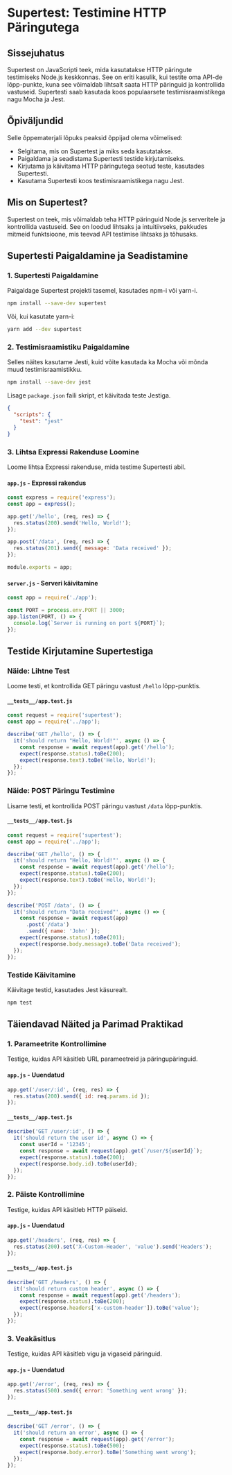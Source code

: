 # Supertest: Testimine HTTP Päringutega

## Sissejuhatus

Supertest on JavaScripti teek, mida kasutatakse HTTP päringute testimiseks Node.js keskkonnas. See on eriti kasulik, kui testite oma API-de lõpp-punkte, kuna see võimaldab lihtsalt saata HTTP päringuid ja kontrollida vastuseid. Supertesti saab kasutada koos populaarsete testimisraamistikega nagu Mocha ja Jest.

## Õpiväljundid

Selle õppematerjali lõpuks peaksid õppijad olema võimelised:

- Selgitama, mis on Supertest ja miks seda kasutatakse.
- Paigaldama ja seadistama Supertesti testide kirjutamiseks.
- Kirjutama ja käivitama HTTP päringutega seotud teste, kasutades Supertesti.
- Kasutama Supertesti koos testimisraamistikega nagu Jest.

## Mis on Supertest?

Supertest on teek, mis võimaldab teha HTTP päringuid Node.js serveritele ja kontrollida vastuseid. See on loodud lihtsaks ja intuitiivseks, pakkudes mitmeid funktsioone, mis teevad API testimise lihtsaks ja tõhusaks.

## Supertesti Paigaldamine ja Seadistamine

### 1. Supertesti Paigaldamine

Paigaldage Supertest projekti tasemel, kasutades npm-i või yarn-i.

```bash
npm install --save-dev supertest
```

Või, kui kasutate yarn-i:

```bash
yarn add --dev supertest
```

### 2. Testimisraamistiku Paigaldamine

Selles näites kasutame Jesti, kuid võite kasutada ka Mocha või mõnda muud testimisraamistikku.

```bash
npm install --save-dev jest
```

Lisage `package.json` faili skript, et käivitada teste Jestiga.

```json
{
  "scripts": {
    "test": "jest"
  }
}
```

### 3. Lihtsa Expressi Rakenduse Loomine

Loome lihtsa Expressi rakenduse, mida testime Supertesti abil.

#### `app.js` - Expressi rakendus

```javascript
const express = require('express');
const app = express();

app.get('/hello', (req, res) => {
  res.status(200).send('Hello, World!');
});

app.post('/data', (req, res) => {
  res.status(201).send({ message: 'Data received' });
});

module.exports = app;
```

#### `server.js` - Serveri käivitamine

```javascript
const app = require('./app');

const PORT = process.env.PORT || 3000;
app.listen(PORT, () => {
  console.log(`Server is running on port ${PORT}`);
});
```

## Testide Kirjutamine Supertestiga

### Näide: Lihtne Test

Loome testi, et kontrollida GET päringu vastust `/hello` lõpp-punktis.

#### `__tests__/app.test.js`

```javascript
const request = require('supertest');
const app = require('../app');

describe('GET /hello', () => {
  it('should return "Hello, World!"', async () => {
    const response = await request(app).get('/hello');
    expect(response.status).toBe(200);
    expect(response.text).toBe('Hello, World!');
  });
});
```

### Näide: POST Päringu Testimine

Lisame testi, et kontrollida POST päringu vastust `/data` lõpp-punktis.

#### `__tests__/app.test.js`

```javascript
const request = require('supertest');
const app = require('../app');

describe('GET /hello', () => {
  it('should return "Hello, World!"', async () => {
    const response = await request(app).get('/hello');
    expect(response.status).toBe(200);
    expect(response.text).toBe('Hello, World!');
  });
});

describe('POST /data', () => {
  it('should return "Data received"', async () => {
    const response = await request(app)
      .post('/data')
      .send({ name: 'John' });
    expect(response.status).toBe(201);
    expect(response.body.message).toBe('Data received');
  });
});
```

### Testide Käivitamine

Käivitage testid, kasutades Jest käsurealt.

```bash
npm test
```

## Täiendavad Näited ja Parimad Praktikad

### 1. Parameetrite Kontrollimine

Testige, kuidas API käsitleb URL parameetreid ja päringupäringuid.

#### `app.js` - Uuendatud

```javascript
app.get('/user/:id', (req, res) => {
  res.status(200).send({ id: req.params.id });
});
```

#### `__tests__/app.test.js`

```javascript
describe('GET /user/:id', () => {
  it('should return the user id', async () => {
    const userId = '12345';
    const response = await request(app).get(`/user/${userId}`);
    expect(response.status).toBe(200);
    expect(response.body.id).toBe(userId);
  });
});
```

### 2. Päiste Kontrollimine

Testige, kuidas API käsitleb HTTP päiseid.

#### `app.js` - Uuendatud

```javascript
app.get('/headers', (req, res) => {
  res.status(200).set('X-Custom-Header', 'value').send('Headers');
});
```

#### `__tests__/app.test.js`

```javascript
describe('GET /headers', () => {
  it('should return custom header', async () => {
    const response = await request(app).get('/headers');
    expect(response.status).toBe(200);
    expect(response.headers['x-custom-header']).toBe('value');
  });
});
```

### 3. Veakäsitlus

Testige, kuidas API käsitleb vigu ja vigaseid päringuid.

#### `app.js` - Uuendatud

```javascript
app.get('/error', (req, res) => {
  res.status(500).send({ error: 'Something went wrong' });
});
```

#### `__tests__/app.test.js`

```javascript
describe('GET /error', () => {
  it('should return an error', async () => {
    const response = await request(app).get('/error');
    expect(response.status).toBe(500);
    expect(response.body.error).toBe('Something went wrong');
  });
});
```

